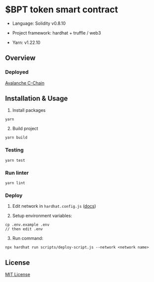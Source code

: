 # $BPT token smart contract

- Language: Solidity v0.8.10

- Project framework: hardhat + truffle / web3

- Yarn: v1.22.10

## Overview

### Deployed

[Avalanche C-Chain](https://bscscan.com/token/)

## Installation & Usage

1. Install packages
```
yarn
```

2. Build project
```
yarn build
```

### Testing

```
yarn test
```

### Run linter

```
yarn lint
```

### Deploy

1. Edit network in ```hardhat.config.js``` ([docs](https://hardhat.org/config/))

2. Setup environment variables:
```
cp .env.example .env
// then edit .env
```

3. Run command:
```
npx hardhat run scripts/deploy-script.js --network <network name>
```

## License

[MIT License](./LICENSE)
